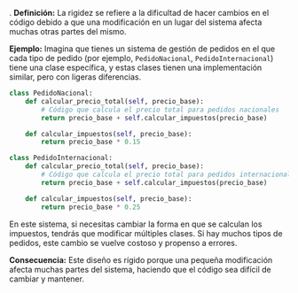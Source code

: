 .
**Definición:** La rigidez se refiere a la dificultad de hacer cambios en el código debido a que una modificación en un lugar del sistema afecta muchas otras partes del mismo.

**Ejemplo:**
Imagina que tienes un sistema de gestión de pedidos en el que cada tipo de pedido (por ejemplo, `PedidoNacional`, `PedidoInternacional`) tiene una clase específica, y estas clases tienen una implementación similar, pero con ligeras diferencias.

```python
class PedidoNacional:
    def calcular_precio_total(self, precio_base):
        # Código que calcula el precio total para pedidos nacionales
        return precio_base + self.calcular_impuestos(precio_base)

    def calcular_impuestos(self, precio_base):
        return precio_base * 0.15

class PedidoInternacional:
    def calcular_precio_total(self, precio_base):
        # Código que calcula el precio total para pedidos internacionales
        return precio_base + self.calcular_impuestos(precio_base)

    def calcular_impuestos(self, precio_base):
        return precio_base * 0.25
```

En este sistema, si necesitas cambiar la forma en que se calculan los impuestos, tendrás que modificar múltiples clases. Si hay muchos tipos de pedidos, este cambio se vuelve costoso y propenso a errores.

**Consecuencia:** Este diseño es rígido porque una pequeña modificación afecta muchas partes del sistema, haciendo que el código sea difícil de cambiar y mantener.
